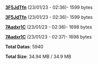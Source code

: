 [**3F5JdTfn**](/data/3F5JdTfn.txt) (23/01/23 - 02:36)- 1599 bytes

[**3F5JdTfn**](/data/3F5JdTfn.txt) (23/01/23 - 02:36)- 1599 bytes

[**7Aadxr1C**](/data/7Aadxr1C.txt) (23/01/23 - 02:36)- 1698 bytes

[**7Aadxr1C**](/data/7Aadxr1C.txt) (23/01/23 - 02:37)- 1698 bytes

**Total Datas**: 5940

**Total Size**: 34.94 MB / 34.9 MB